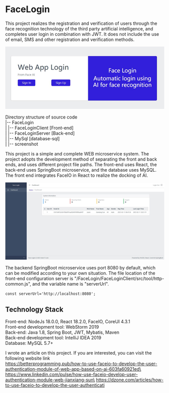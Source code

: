 # FaceLogin

This project realizes the registration and verification of users through the face recognition technology of the third party artificial intelligence, and completes user login in combination with JWT. It does not include the use of email, SMS and other registration and verification methods.

<img src="screenshot/faceio-login.jpg" alt="faceio-login">

Directory structure of source code\
|-- FaceLogin\
|   |-- FaceLoginClient [Front-end]\
|   |-- FaceLoginServer [Back-end]\
|   |-- MySql [database-sql]\
|   |-- screenshot

This project is a simple and complete WEB microservice system. The project adopts the development method of separating the front and back ends, and uses different project file paths. The front-end uses React, the back-end uses SpringBoot microservice, and the database uses MySQL. The front end integrates FaceIO in React to realize the docking of AI.


<img src="screenshot/faceio-dashboard.jpg" alt="faceio-dashboard">


The backend SpringBoot microservice uses port 8080 by default, which can be modified according to your own situation. The file location of the front-end configuration server is "/FaceLogin/FaceLoginClient/src/tool/http-common.js", and the variable name is "serverUrl".
````
const serverUrl='http://localhost:8080';
````
## Technology Stack
Front-end: NodeJs 18.0.0, React 18.2.0, FaceIO, CoreUI 4.3.1\
Front-end development tool: WebStorm 2019\
Back-end: Java 1.8, Spring Boot, JWT, Mybatis, Maven\
Back-end development tool: IntelliJ IDEA 2019\
Database: MySQL 5.7+

I wrote an article on this project. If you are interested, you can visit the following website link\
https://betterprogramming.pub/how-to-use-faceio-to-develop-the-user-authentication-module-of-web-app-based-on-ai-603fa60921ed\
https://www.linkedin.com/pulse/how-use-faceio-develop-user-authentication-module-web-jianxiang-sun\
https://dzone.com/articles/how-to-use-faceio-to-develop-the-user-authenticati
